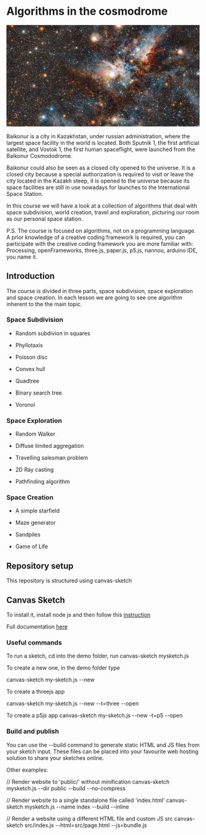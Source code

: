 # Algorithms in the cosmodrome

![img](baikonur-small.jpg)

Baikonur is a city in Kazakhstan, under russian administration, where the largest space facility in the world is located. Both Sputnik 1, the first artificial satellite, and Vostok 1, the first human spaceflight, were launched from the Baikonur Cosmododrome.

Baikonur could also be seen as a closed city opened to the universe. It is a closed city because a special authorization is required to visit or leave the city located in the Kazakh steep, it is opened to the universe because its space facilities are still in use nowadays for launches to the International Space Station.

In this course we will have a look at a collection of algorithms that deal with space subdivision, world creation, travel and exploration, picturing our room as our personal space station.

P.S.
The course is focused on algorithms, not on a programming language. A prior knowledge of a creative coding framework is required, you can participate with the creative coding framework you are more familiar with: Processing, openFrameworks, three.js, paper.js, p5.js, nannou, arduino IDE, you name it.


## Introduction
The course is divided in three parts, space subdivision, space exploration and space creation. In each lesson we are going to see one algorithm inherent to the the main topic.

### Space Subdivision

- Random subdivion in squares

- Phyllotaxis

- Poisson disc

- Convex hull

- Quadtree

- Binary search tree

- Voronoi

### Space Exploration

- Random Walker

- Diffuse limited aggregation

- Travelling salesman problem

- 2D Ray casting

- Pathfinding algorithm

### Space Creation

- A simple starfield

- Maze generator

- Sandpiles

- Game of Life


## Repository setup
This repository is structured using canvas-sketch


## Canvas Sketch

To install it, install node js and then follow this [instruction](https://github.com/mattdesl/canvas-sketch)

Full documentation [here](https://github.com/mattdesl/canvas-sketch/blob/master/docs/cli.md)

### Useful commands

To run a sketch, cd into the demo folder, run
canvas-sketch mysketch.js

To create a new one, in the demo folder type

canvas-sketch my-sketch.js --new

To create a threejs app

canvas-sketch my-sketch.js --new --t=three --open

To create a p5js app
canvas-sketch my-sketch.js --new -t=p5 --open

### Build and publish



You can use the --build command to generate static HTML and JS files from your sketch input. These files can be placed into your favourite web hosting solution to share your sketches online.

Other examples:

// Render website to 'public/' without minification
canvas-sketch mysketch.js --dir public --build --no-compress

// Render website to a single standalone file called 'index.html'
canvas-sketch mysketch.js --name index --build --inline

// Render a website using a different HTML file and custom JS src
canvas-sketch src/index.js --html=src/page.html --js=bundle.js




